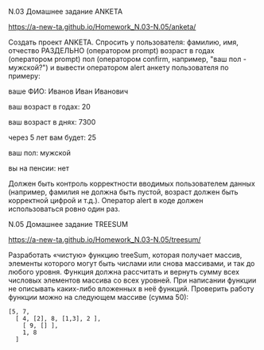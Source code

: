 N.03 Домашнее задание ANKETA

https://a-new-ta.github.io/Homework_N.03-N.05/anketa/

Создать проект ANKETA. Спросить у пользователя: фамилию, имя, отчество РАЗДЕЛЬНО (оператором prompt) возраст в годах (оператором prompt) пол (оператором confirm, например, "ваш пол - мужской?") и вывести оператором alert анкету пользователя по примеру:

ваше ФИО: Иванов Иван Иванович

ваш возраст в годах: 20

ваш возраст в днях: 7300

через 5 лет вам будет: 25

ваш пол: мужской

вы на пенсии: нет

Должен быть контроль корректности вводимых пользователем данных (например, фамилия не должна быть пустой, возраст должен быть корректной цифрой и т.д.). Оператор alert в коде должен использоваться ровно один раз.


N.05 Домашнее задание TREESUM

https://a-new-ta.github.io/Homework_N.03-N.05/treesum/

Разработать «чистую» функцию treeSum, которая получает массив, элементы которого могут быть числами или снова массивами, и так до любого уровня. Функция должна рассчитать и вернуть сумму всех числовых элементов массива со всех уровней. При написании функции не описывать каких-либо вложенных в неё функций. Проверить работу функции можно на следующем массиве (сумма 50):

    [5, 7,
      [ 4, [2], 8, [1,3], 2 ], 
        [ 9, [] ], 
        1, 8
      ]
